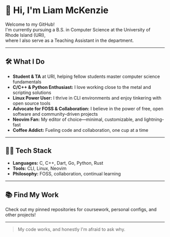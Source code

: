 # 👋 Hi, I'm Liam McKenzie

Welcome to my GitHub!  
I'm currently pursuing a B.S. in Computer Science at the University of Rhode Island (URI),  
where I also serve as a Teaching Assistant in the department.

---

## 🛠️ What I Do

- **Student & TA** at URI, helping fellow students master computer science fundamentals
- **C/C++ & Python Enthusiast:** I love working close to the metal and scripting solutions
- **Linux Power User:** I thrive in CLI environments and enjoy tinkering with open source tools
- **Advocate for FOSS & Collaboration:** I believe in the power of free, open software and community-driven projects
- **Neovim Fan:** My editor of choice—minimal, customizable, and lightning-fast
- **Coffee Addict:** Fueling code and collaboration, one cup at a time

---

## 🧑‍💻 Tech Stack

- **Languages:** C, C++, Dart, Go, Python, Rust
- **Tools:** CLI, Linux, Neovim
- **Philosophy:** FOSS, collaboration, continual learning

---

## 📚 Find My Work

Check out my pinned repositories for coursework, personal configs, and other projects!

---

> My code works, and honestly I'm afraid to ask why.
